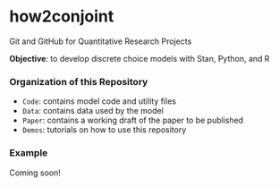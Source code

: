 # how2conjoint
Git and GitHub for Quantitative Research Projects

**Objective**: to develop discrete choice models with Stan, Python, and R

### Organization of this Repository
+ `Code`: contains model code and utility files
+ `Data`: contains data used by the model
+ `Paper`: contains a working draft of the paper to be published
+ `Demos`: tutorials on how to use this repository

### Example
Coming soon!

